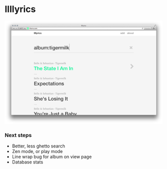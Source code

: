 # llllyrics

![Album screenshot](https://raw.githubusercontent.com/justinjaywang/images/master/screenshots--llllyrics/album.png)

### Next steps

- Better, less ghetto search
- Zen mode, or play mode
- Line wrap bug for album on view page
- Database stats
